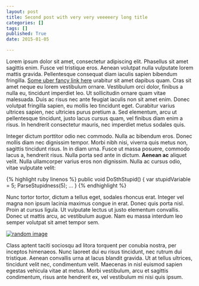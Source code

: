 ```yaml
---
layout: post
title: Second post with very very veeeeery long title
categories: []
tags: []
published: True
date: 2015-01-05

---
```


Lorem ipsum dolor sit amet, consectetur adipiscing elit. Phasellus sit amet sagittis enim. Fusce vel tristique eros. Aenean volutpat nulla vulputate lorem mattis gravida. Pellentesque consequat diam iaculis sapien bibendum fringilla. [Some uber fancy link here](http://theoneyoudontlike.github.io) urabitur sit amet dapibus quam. Cras sit amet neque eu lorem vestibulum ornare. Vestibulum orci dolor, finibus a nulla eu, tincidunt imperdiet leo. Ut sollicitudin ornare quam vitae malesuada. Duis ac risus nec ante feugiat iaculis non sit amet enim. Donec volutpat fringilla sapien, eu mollis leo tincidunt eget. Curabitur varius ultrices sapien, nec ultricies purus pretium a. Sed elementum, arcu ut pellentesque tincidunt, justo lacus cursus quam, vel finibus diam enim a risus. In hendrerit consectetur mauris, nec imperdiet metus sodales quis.

Integer dictum porttitor odio nec commodo. Nulla ac bibendum eros. Donec mollis diam nec dignissim tempor. Morbi nibh nisi, viverra quis metus non, sagittis tincidunt risus. In in diam urna. Fusce ut massa posuere, commodo lacus a, hendrerit risus. Nulla porta sed ante in dictum. **Aenean ac** aliquet velit. Nulla ullamcorper varius eros non dignissim. Nulla ac cursus odio, vitae vulputate velit:

{% highlight ruby linenos %}
public void DoSthStupid()
{
    var stupidVariable = 5;
    ParseStupidness(5);
    ...
}
{% endhighlight %}

Nunc tortor tortor, dictum a tellus eget, sodales rhoncus erat. Integer vel magna non ipsum lacinia maximus congue in erat. Donec quis porta nisl. Proin at cursus ligula. Ut vulputate lectus ut justo elementum convallis. Donec ut mattis arcu, ac vestibulum augue. Nam eu massa interdum leo semper volutpat sit amet tempor sem. 

[![random image](http://i.imgur.com/HpXFfah.png)](#)

Class aptent taciti sociosqu ad litora torquent per conubia nostra, per inceptos himenaeos. Nunc laoreet dui eu risus tincidunt, nec rutrum dui tristique. Aenean convallis urna at lacus blandit gravida. Ut at tellus ultrices, tincidunt velit nec, condimentum velit. Maecenas in nisl euismod sapien egestas vehicula vitae at metus. Morbi vestibulum, arcu et sagittis condimentum, risus ante hendrerit ex, vel vestibulum mi nisi quis ipsum.

